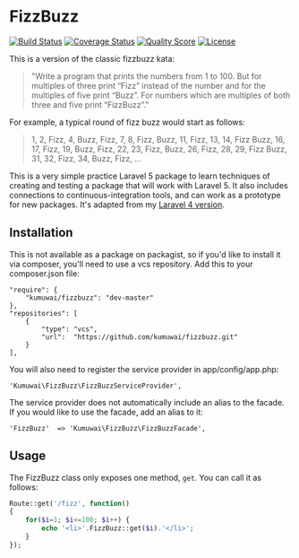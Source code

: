 FizzBuzz
========
[![Build Status](https://img.shields.io/travis/kumuwai/fizzbuzz/master.svg)](https://travis-ci.org/kumuwai/fizzbuzz)
[![Coverage Status](https://coveralls.io/repos/kumuwai/fizzbuzz/badge.svg)](https://coveralls.io/r/kumuwai/fizzbuzz)
[![Quality Score](https://img.shields.io/scrutinizer/g/kumuwai/fizzbuzz.svg)](https://scrutinizer-ci.com/g/kumuwai/fizzbuzz)
[![License](https://img.shields.io/badge/license-MIT-blue.svg)](LICENSE.md)

This is a version of the classic fizzbuzz kata:

> "Write a program that prints the numbers from 1 to 100. But for multiples of three print “Fizz” instead of the number and for the multiples of five print “Buzz”. For numbers which are multiples of both three and five print “FizzBuzz”."

For example, a typical round of fizz buzz would start as follows:

> 1, 2, Fizz, 4, Buzz, Fizz, 7, 8, Fizz, Buzz, 11, Fizz, 13, 14, Fizz Buzz, 16, 17, Fizz, 19, Buzz, Fizz, 22, 23, Fizz, Buzz, 26, Fizz, 28, 29, Fizz Buzz, 31, 32, Fizz, 34, Buzz, Fizz, ...

This is a very simple practice Laravel 5 package to learn techniques of creating and testing a package that will work with Laravel 5. It also includes connections to continuous-integration tools, and can work as a prototype for new packages. It's adapted from my [Laravel 4 version](jijoel/fizzbuzz). 


Installation
--------------
This is not available as a package on packagist, so if you'd like to install it via composer, you'll need to use a vcs repository. Add this to your composer.json file:

    "require": {
        "kumuwai/fizzbuzz": "dev-master"
    },
    "repositories": [
        {
            "type": "vcs",
            "url":  "https://github.com/kumuwai/fizzbuzz.git"
        }
    ],

You will also need to register the service provider in app/config/app.php:

    'Kumuwai\FizzBuzz\FizzBuzzServiceProvider',

The service provider does not automatically include an alias to the facade. If you would like to use the facade, add an alias to it:

    'FizzBuzz'  => 'Kumuwai\FizzBuzz\FizzBuzzFacade',


Usage
---------

The FizzBuzz class only exposes one method, `get`. You can call it as follows: 

```php
Route::get('/fizz', function()
{
    for($i=1; $i<=100; $i++) {
        echo '<li>'.FizzBuzz::get($i).'</li>';            
    }
});
```


